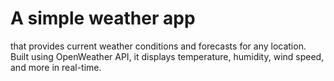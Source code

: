 # A simple weather app 
that provides current weather conditions and forecasts for any location.
Built using OpenWeather API, it displays temperature, humidity, wind speed, and more in real-time.
